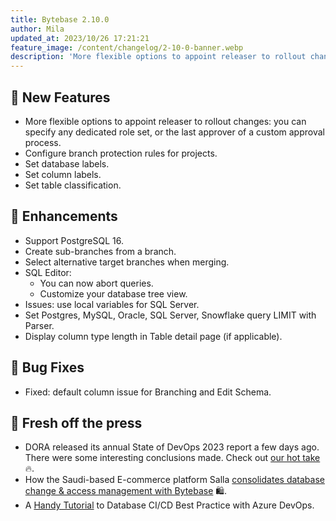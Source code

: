 ```yaml
---
title: Bytebase 2.10.0
author: Mila
updated_at: 2023/10/26 17:21:21
feature_image: /content/changelog/2-10-0-banner.webp
description: 'More flexible options to appoint releaser to rollout changes. Set database & column labels'
---
```


## 🚀 New Features

- More flexible options to appoint releaser to rollout changes: you can specify any dedicated role set, or the last approver of a custom approval process.
- Configure branch protection rules for projects.
- Set database labels.
- Set column labels.
- Set table classification.

## 🎄 Enhancements

- Support PostgreSQL 16.
- Create sub-branches from a branch.
- Select alternative target branches when merging.
- SQL Editor:
  - You can now abort queries.
  - Customize your database tree view.
- Issues: use local variables for SQL Server.
- Set Postgres, MySQL, Oracle, SQL Server, Snowflake query LIMIT with Parser.
- Display column type length in Table detail page (if applicable).

## 🐞 Bug Fixes

- Fixed: default column issue for Branching and Edit Schema.

## 📰 Fresh off the press

- DORA released its annual State of DevOps 2023 report a few days ago. There were some interesting conclusions made. Check out [our hot take](/blog/dora-state-of-devops-2023/) 🔥.
- How the Saudi-based E-commerce platform Salla [consolidates database change & access management with Bytebase](/blog/salla-case-study/) 🛍️.
- A [Handy Tutorial](https://docs.bytebase.com/tutorials/gitops-azure-devops-workflow/) to Database CI/CD Best Practice with Azure DevOps.

<IncludeBlock url="/docs/get-started/install/install-upgrade"></IncludeBlock>
